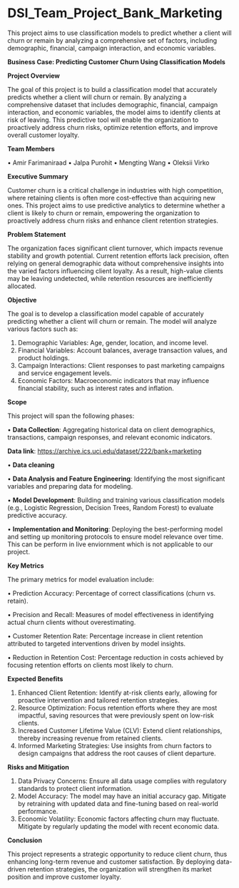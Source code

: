 # DSI_Team_Project_Bank_Marketing
This project aims to use classification models to predict whether a client will churn or remain by analyzing a comprehensive set of factors, including demographic, financial, campaign interaction, and economic variables.




**Business Case: Predicting Customer Churn Using Classification Models**

**Project Overview**

The goal of this project is to build a classification model that accurately predicts whether a client will churn or remain. By analyzing a comprehensive dataset that includes demographic, financial, campaign interaction, and economic variables, the model aims to identify clients at risk of leaving. This predictive tool will enable the organization to proactively address churn risks, optimize retention efforts, and improve overall customer loyalty.

**Team Members**

•	Amir Farimaniraad
•	Jalpa Purohit
•	Mengting Wang
•	Oleksii Virko

**Executive Summary**

Customer churn is a critical challenge in industries with high competition, where retaining clients is often more cost-effective than acquiring new ones. This project aims to use predictive analytics to determine whether a client is likely to churn or remain, empowering the organization to proactively address churn risks and enhance client retention strategies.

**Problem Statement**

The organization faces significant client turnover, which impacts revenue stability and growth potential. Current retention efforts lack precision, often relying on general demographic data without comprehensive insights into the varied factors influencing client loyalty. As a result, high-value clients may be leaving undetected, while retention resources are inefficiently allocated.

**Objective**

The goal is to develop a classification model capable of accurately predicting whether a client will churn or remain. The model will analyze various factors such as:

1.	Demographic Variables: Age, gender, location, and income level.
2.	Financial Variables: Account balances, average transaction values, and product holdings.
3.	Campaign Interactions: Client responses to past marketing campaigns and service engagement levels.
4.	Economic Factors: Macroeconomic indicators that may influence financial stability, such as interest rates and inflation.
   
**Scope**

This project will span the following phases:

•	**Data Collection**: Aggregating historical data on client demographics, transactions, campaign responses, and relevant economic indicators.

**Data link**: https://archive.ics.uci.edu/dataset/222/bank+marketing  

•	**Data cleaning**

•	**Data Analysis and Feature Engineering**: Identifying the most significant variables and preparing data for modeling.

•	**Model Development**: Building and training various classification models (e.g., Logistic Regression, Decision Trees, Random Forest) to evaluate predictive accuracy.

•	**Implementation and Monitoring**: Deploying the best-performing model and setting up monitoring protocols to ensure model relevance over time. This can be perform in live enviornment which is not applicable to our project.


**Key Metrics**

The primary metrics for model evaluation include:

•	Prediction Accuracy: Percentage of correct classifications (churn vs. retain).

•	Precision and Recall: Measures of model effectiveness in identifying actual churn clients without overestimating.

•	Customer Retention Rate: Percentage increase in client retention attributed to targeted interventions driven by model insights.

•	Reduction in Retention Cost: Percentage reduction in costs achieved by focusing retention efforts on clients most likely to churn.

**Expected Benefits**

1.	Enhanced Client Retention: Identify at-risk clients early, allowing for proactive intervention and tailored retention strategies.
2.	Resource Optimization: Focus retention efforts where they are most impactful, saving resources that were previously spent on low-risk clients.
3.	Increased Customer Lifetime Value (CLV): Extend client relationships, thereby increasing revenue from retained clients.
4.	Informed Marketing Strategies: Use insights from churn factors to design campaigns that address the root causes of client departure.
   
**Risks and Mitigation**

1.	Data Privacy Concerns: Ensure all data usage complies with regulatory standards to protect client information.
2.	Model Accuracy: The model may have an initial accuracy gap. Mitigate by retraining with updated data and fine-tuning based on real-world performance.
3.	Economic Volatility: Economic factors affecting churn may fluctuate. Mitigate by regularly updating the model with recent economic data.
   
**Conclusion**

This project represents a strategic opportunity to reduce client churn, thus enhancing long-term revenue and customer satisfaction. By deploying data-driven retention strategies, the organization will strengthen its market position and improve customer loyalty.
